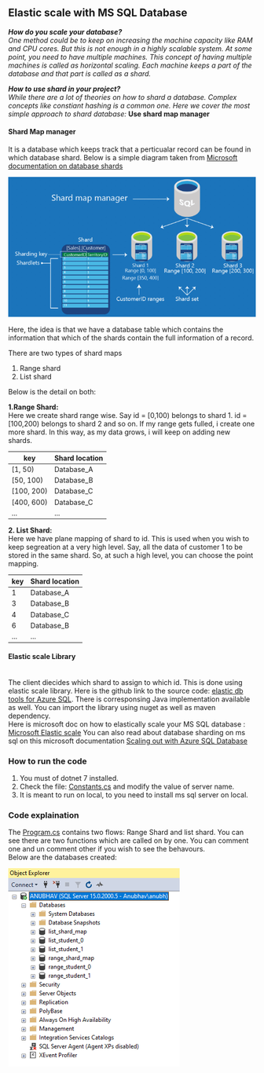 ## Elastic scale with MS SQL Database

***How do you scale your database?*** <br> 
*One method could be to keep on increasing the machine capacity like RAM and CPU cores. But this is not enough in a highly scalable system.
At some point, you need to have multiple machines. This concept of having multiple machines is called as horizontal scaling. 
Each machine keeps a part of the database and that part is called as a shard.*

***How to use shard in your project?*** <br>
*While there are a lot of theories on how to shard a database. Complex concepts like constiant hashing is a common one. Here we cover the most simple approach to shard database:* **Use shard map manager**

#### Shard Map manager
It is a database which keeps track that a perticualar record can be found in which database shard. Below is a simple diagram taken from [Microsoft documentation on database shards](https://learn.microsoft.com/en-us/azure/azure-sql/database/elastic-scale-shard-map-management?view=azuresql)

![Shard mapping](./images/shard_map.png)

Here, the idea is that we have a database table which contains the information that which of the shards contain the full information of a record. <br>

There are two types of shard maps <br>
1. Range shard
2. List shard

Below is the detail on both: 

**1.Range Shard:** <br> Here we create shard range wise. Say id = [0,100) belongs to shard 1. id = [100,200) belongs to shard 2 and so on. If my range gets fulled, i create one more shard. In this way, as my data grows, i will keep on adding new shards.  

| key | Shard location  |
|--|--|
| [1, 50) | Database_A |
| [50, 100) | Database_B |
| [100, 200) | Database_C |
| [400, 600) | Database_C |
| ... | ... |


**2. List Shard:** <br> Here we have plane mapping of shard to id. This is used when you wish to keep segreation at a very high level. Say, all the data of customer 1 to be stored in the same shard. So, at such a high level, you can choose the point mapping. 

| key | Shard location  |
| -- | -- |
| 1  | Database_A |
| 3  | Database_B |
| 4  | Database_C |
| 6  | Database_B |
| ...  | ... |

#### Elastic scale Library
<br> The client diecides which shard to assign to which id. This is done using elastic scale library. 
Here is the github link to the source code: [elastic db tools for Azure SQL](https://github.com/Azure/elastic-db-tools). 
There is corresponsing Java implementation available as well. You can import the library using nuget as well as maven dependency.   
Here is microsoft doc on how to elastically scale your MS SQL database : [Microsoft Elastic scale](https://learn.microsoft.com/en-us/azure/azure-sql/database/elastic-scale-get-started?view=azuresql)
You can also read about database sharding on ms sql on this microsoft documentation [Scaling out with Azure SQL Database
](https://learn.microsoft.com/en-us/azure/azure-sql/database/elastic-scale-introduction?view=azuresql)


### How to run the code
1. You must of dotnet 7 installed.
2. Check the file:  [Constants.cs](ElasticScaleDemo/Helper/Constants.cs) and modify the value of server name. 
3. It is meant to run on local, to you need to install ms sql server on local. 

### Code explaination
The [Program.cs](ElasticScaleDemo/Program.cs) contains two flows:  Range Shard and list shard. You can see there are two functions which are called on by one. You can comment one and un comment other if you wish to see the behavours.
<br>
Below are the databases created:
 
![Databases](./images/databases.png)
